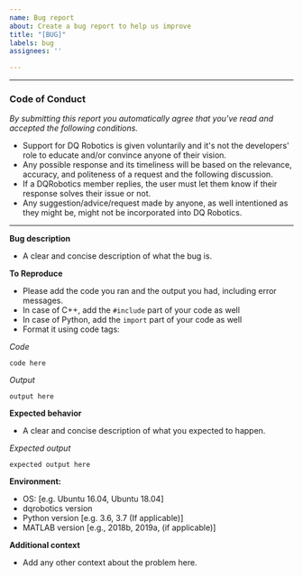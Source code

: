 ```yaml
---
name: Bug report
about: Create a bug report to help us improve
title: "[BUG]"
labels: bug
assignees: ''

---
```


**************************
### Code of Conduct
_By submitting this report you automatically agree that you've read and accepted the following conditions._ 
- Support for DQ Robotics is given voluntarily and it's not the developers' role to educate and/or convince anyone of their vision.
- Any possible response and its timeliness will be based on the relevance, accuracy, and politeness of a request and the following discussion.
- If a DQRobotics member replies, the user must let them know if their response solves their issue or not. 
- Any suggestion/advice/request made by anyone, as well intentioned as they might be, might not be incorporated into DQ Robotics.
*************************

**Bug description**
- A clear and concise description of what the bug is.

**To Reproduce**
- Please add the code you ran and the output you had, including error messages.
- In case of C++, add the `#include` part of your code as well
- In case of Python, add the `import` part of your code as well
- Format it using code tags:

*Code*

```
code here
```
*Output*
```
output here
```


**Expected behavior**
- A clear and concise description of what you expected to happen.

*Expected output*
```
expected output here
```

**Environment:**
 - OS: [e.g. Ubuntu 16.04, Ubuntu 18.04]
 - dqrobotics version
 - Python version [e.g. 3.6, 3.7 (If applicable)]
 - MATLAB version [e.g., 2018b, 2019a, (if applicable)]

**Additional context**
- Add any other context about the problem here.
